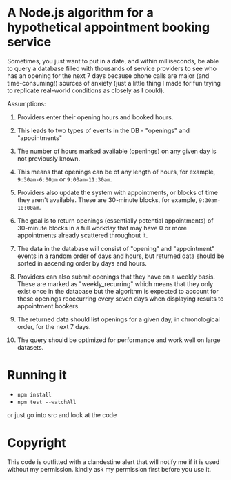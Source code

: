 # A Node.js algorithm for a hypothetical appointment booking service

Sometimes, you just want to put in a date, and within milliseconds, be able to query a database filled with thousands of service providers to see who has an opening for the next 7 days because phone calls are major (and time-consuming!) sources of anxiety (just a little thing I made for fun trying to replicate real-world conditions as closely as I could).

Assumptions:

1. Providers enter their opening hours and booked hours.

2. This leads to two types of events in the DB - "openings" and "appointments"

3. The number of hours marked available (openings) on any given day is not previously known.

4. This means that openings can be of any length of hours, for example, `9:30am-6:00pm` or `9:00am-11:30am`. 

5. Providers also update the system with appointments, or blocks of time they aren't available. These are 30-minute blocks, for example, `9:30am-10:00am`.

6. The goal is to return openings (essentially potential appointments) of 30-minute blocks in a full workday that may have 0 or more appointments already scattered throughout it. 

7. The data in the database will consist of "opening" and "appointment" events in a random order of days and hours, but returned data should be sorted in ascending order by days and hours.

8. Providers can also submit openings that they have on a weekly basis. These are marked as "weekly_recurring" which means that they only exist once in the database but the algorithm is expected to account for these openings reoccurring every seven days when displaying results to appointment bookers.

9. The returned data should list openings for a given day, in chronological order, for the next 7 days.

10. The query should be optimized for performance and work well on large datasets.

# Running it

- `npm install`
- `npm test --watchAll`

or just go into src and look at the code


# Copyright

This code is outfitted with a clandestine alert that will notify me if it is used without my permission. kindly ask my permission first before you use it.


